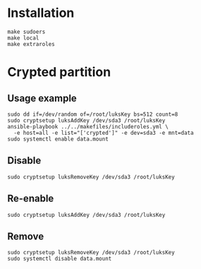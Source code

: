 # Installation
```
make sudoers
make local
make extraroles
```

# Crypted partition

## Usage example
```
sudo dd if=/dev/random of=/root/luksKey bs=512 count=8
sudo cryptsetup luksAddKey /dev/sda3 /root/luksKey
ansible-playbook ../../makefiles/includeroles.yml \
  -e host=all -e list="['crypted']" -e dev=sda3 -e mnt=data
sudo systemctl enable data.mount
```

## Disable
```
sudo cryptsetup luksRemoveKey /dev/sda3 /root/luksKey
```

## Re-enable
```
sudo cryptsetup luksAddKey /dev/sda3 /root/luksKey
```

## Remove
```
sudo cryptsetup luksRemoveKey /dev/sda3 /root/luksKey
sudo systemctl disable data.mount
```
